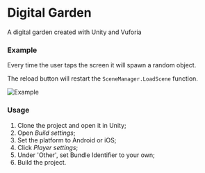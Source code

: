 # Digital Garden
A digital garden created with Unity and Vuforia

### Example
Every time the user taps the screen it will spawn a random object.

The reload button will restart the `SceneManager.LoadScene` function.

![Example](https://github.com/joostdelange/digital-garden/blob/master/blob/ScreenRecording_04-02-2019%2015-20-44.gif?raw=true)

### Usage
1. Clone the project and open it in Unity;
2. Open *Build settings*;
3. Set the platform to Android or iOS;
4. Click *Player settings*;
5. Under 'Other', set Bundle Identifier to your own;
6. Build the project.